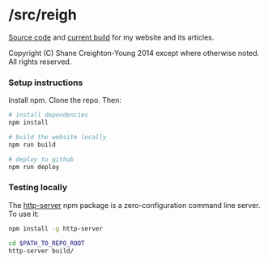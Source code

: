 # /src/reigh
[Source code](http://github.com/srcreigh/srcreigh.github.io/tree/source) 
and [current build](http://github.com/srcreigh/srcreigh.github.io/tree/master)
for my website and its articles.

Copyright (C) Shane Creighton-Young 2014 except where otherwise noted.
All rights reserved.

### Setup instructions

Install npm. Clone the repo. Then:

```bash
# install dependencies
npm install

# build the website locally
npm run build

# deploy to github
npm run deploy
```

### Testing locally
The [http-server](https://www.npmjs.com/package/http-server) npm package is a
zero-configuration command line server. To use it:

```bash
npm install -g http-server

cd $PATH_TO_REPO_ROOT
http-server build/
```

